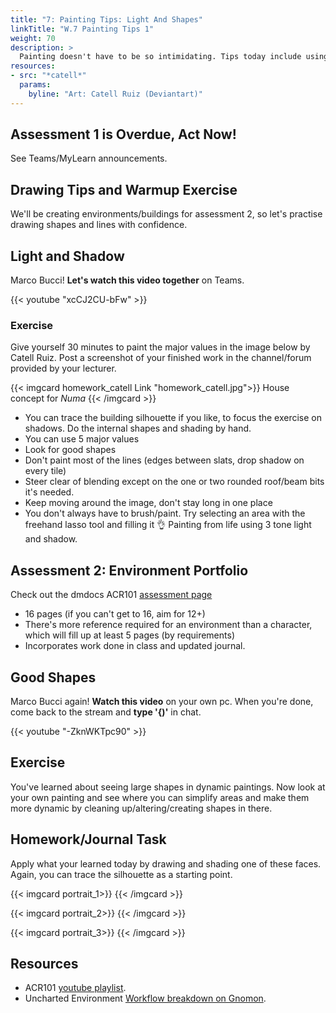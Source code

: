 ```yaml
---
title: "7: Painting Tips: Light And Shapes"
linkTitle: "W.7 Painting Tips 1"
weight: 70
description: >
  Painting doesn't have to be so intimidating. Tips today include using simple tones to maximum effect, and knowing how certain "good" aka dynamic shapes can make paintings more engaging. Also: Assessment 2.
resources:
- src: "*catell*"
  params:
    byline: "Art: Catell Ruiz (Deviantart)"
---
```


## Assessment 1 is Overdue, Act Now!
See Teams/MyLearn announcements.

## Drawing Tips and Warmup Exercise
We'll be creating environments/buildings for assessment 2, so let's practise drawing shapes and lines with confidence.

## Light and Shadow

Marco Bucci! **Let's watch this video together** on Teams.

{{< youtube "xcCJ2CU-bFw" >}}

### Exercise

Give yourself 30 minutes to paint the major values in the image below by Catell Ruiz. Post a screenshot of your finished work in the channel/forum provided by your lecturer.

{{< imgcard homework_catell Link "homework_catell.jpg">}}
House concept for <i>Numa</i>
{{< /imgcard >}}

* You can trace the building silhouette if you like, to focus the exercise on shadows. Do the internal shapes and shading by hand.
* You can use 5 major values
* Look for good shapes
* Don't paint most of the lines (edges between slats, drop shadow on every tile)
* Steer clear of blending except on the one or two rounded roof/beam bits it's needed. 
* Keep moving around the image, don't stay long in one place
* You don't always have to brush/paint. Try selecting an area with the freehand lasso tool and filling it 👌
Painting from life using 3 tone light and shadow. 

## Assessment 2: Environment Portfolio

Check out the dmdocs ACR101 [assessment page](../assessments/#assessment-2-environment-portfolio)

* 16 pages (if you can't get to 16, aim for 12+)
* There's more reference required for an environment than a character, which will fill up at least 5 pages (by requirements)
* Incorporates work done in class and updated journal.
  
## Good Shapes

Marco Bucci again! **Watch this video** on your own pc. When you're done, come back to the stream and **type '{)'** in chat.

{{< youtube "-ZknWKTpc90" >}}

## Exercise

You've learned about seeing large shapes in dynamic paintings. Now look at your own painting and see where you can simplify areas and make them more dynamic by cleaning up/altering/creating shapes in there. 

## Homework/Journal Task

Apply what your learned today by drawing and shading one of these faces. Again, you can trace the silhouette as a starting point.

{{< imgcard portrait_1>}}
{{< /imgcard >}}

{{< imgcard portrait_2>}}
{{< /imgcard >}}

{{< imgcard portrait_3>}}
{{< /imgcard >}}


## Resources

* ACR101 [youtube playlist](https://www.youtube.com/playlist?list=PLfWza-ietxyyBRsQdwrhGV7ymiKaGwbpz).
* Uncharted Environment [Workflow breakdown on Gnomon](https://www.gnomon.edu/blog/discover-naughty-dog-s-environment-art-workflow-for-uncharted-4).


